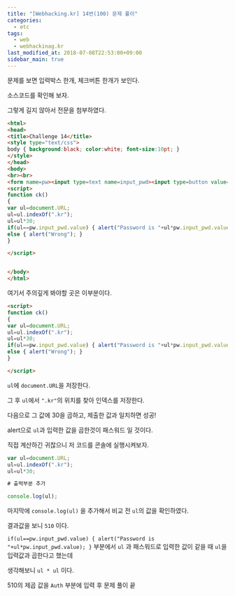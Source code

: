 ```yaml
---
title: "[Webhacking.kr] 14번(100) 문제 풀이"
categories: 
  - etc
tags: 
  - web
  - webhackinag.kr
last_modified_at: 2018-07-08T22:53:00+09:00
sidebar_main: true
---
```


문제를 보면 입력박스 한개, 체크버튼 한개가 보인다.

소스코드를 확인해 보자.

그렇게 길지 않아서 전문을 첨부하였다.

```html
<html>
<head>
<title>Challenge 14</title>
<style type="text/css">
body { background:black; color:white; font-size:10pt; }
</style>
</head>
<body>
<br><br>
<form name=pw><input type=text name=input_pwd><input type=button value="check" onclick=ck()></form>
<script>
function ck()
{
var ul=document.URL;
ul=ul.indexOf(".kr");
ul=ul*30;
if(ul==pw.input_pwd.value) { alert("Password is "+ul*pw.input_pwd.value); }
else { alert("Wrong"); }
}

</script>


</body>
</html>
```

여기서 주의깊게 봐야할 곳은 이부분이다.

```html
<script>
function ck()
{
var ul=document.URL;
ul=ul.indexOf(".kr");
ul=ul*30;
if(ul==pw.input_pwd.value) { alert("Password is "+ul*pw.input_pwd.value); }
else { alert("Wrong"); }
}

</script>
```

`ul`에 `document.URL`을 저장한다.

그 후 `ul`에서 `".kr"`의 위치를 찾아 인덱스를 저장한다.

다음으로 그 값에 30을 곱하고, 제출한 값과 일치하면 성공!

alert으로 `ul`과 입력한 값을 곱한것이 패스워드 일 것이다.

직접 계산하긴 귀찮으니 저 코드를 콘솔에 실행시켜보자.

```js
var ul=document.URL;
ul=ul.indexOf(".kr");
ul=ul*30;

# 출력부분 추가

console.log(ul);
```
마지막에 `console.log(ul)` 을 추가해서 비교 전 `ul`의 값을 확인하였다.

결과값을 보니 `510` 이다.

`if(ul==pw.input_pwd.value) { alert("Password is "+ul*pw.input_pwd.value); }` 부분에서 `ul` 과 패스워드로 입력한 값이 같을 때 `ul`을 입력값과 곱한다고 했는데

생각해보니 `ul * ul` 이다. 

510의 제곱 값을 `Auth` 부분에 입력 후 문제 풀이 끝




